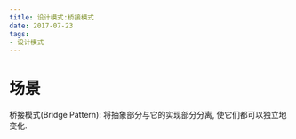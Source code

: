 ```yaml
---
title: 设计模式:桥接模式
date: 2017-07-23
tags:
- 设计模式
---
```


# 场景

桥接模式(Bridge Pattern): 将抽象部分与它的实现部分分离, 使它们都可以独立地变化.





